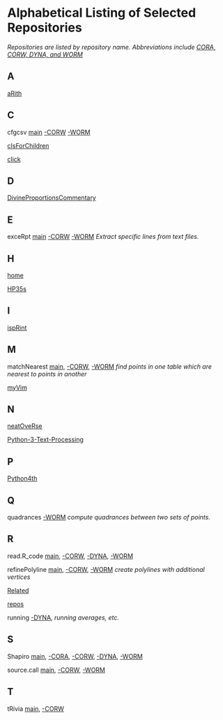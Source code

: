 Alphabetical Listing of Selected Repositories
=============================================

_Repositories are listed by repository name. Abbreviations include
[CORA, CORW, DYNA, and WORM](https://github.com/dmparrishphd/repos/blob/main/Files/CORW/0/conventions.md#storageDiscipline)_


A
-

[aRith](https://github.com/dmparrishphd/aRith)

C
-

cfgcsv
[main](https://github.com/dmparrishphd/cfgcsv-CORW)
[-CORW](https://github.com/dmparrishphd/cfgcsv-CORW)
[-WORM](https://github.com/dmparrishphd/cfgcsv-WORM)

[cIsForChildren](https://github.com/dmparrishphd/cIsForChildren)

[click](https://github.com/dmparrishphd/click)

D
-

[DivineProportionsCommentary](https://github.com/dmparrishphd/DivineProportionsCommentary)

E
-

exceRpt
[main](https://github.com/dmparrishphd/exceRpt)
[-CORW](https://github.com/dmparrishphd/exceRpt)
[-WORM](https://github.com/dmparrishphd/exceRpt-WORM)
_Extract specific lines from text files._

H
-

[home](https://github.com/dmparrishphd/home)

[HP35s](https://github.com/dmparrishphd/HP35s)

I
-

[ispRint](https://github.com/dmparrishphd/ispRint)

M
-

matchNearest
[main](https://github.com/dmparrishphd/matchNearest-CORW),
[-CORW](https://github.com/dmparrishphd/matchNearest-CORW),
[-WORM](https://github.com/dmparrishphd/matchNearest-WORM)
_find points in one table which are nearest to points in another_

[myVim](https://github.com/dmparrishphd/myVim)

N
-

[neatOveRse](https://github.com/dmparrishphd/neatOveRse)

[Python-3-Text-Processing](https://github.com/dmparrishphd/Python-3-Text-Processing)

P
-

[Python4th](https://github.com/dmparrishphd/Python4th)

Q
-

quadrances [-WORM](https://github.com/dmparrishphd/quadrances)
_compute quadrances between two sets of points._

R
-

read.R_code
[main](https://github.com/dmparrishphd/read.R_code),
[-CORW](https://github.com/dmparrishphd/read.R_code),
[-DYNA](https://github.com/dmparrishphd/read.R_code-DYNA),
[-WORM](https://github.com/dmparrishphd/read.R_code-WORM)

refinePolyline
[main](https://github.com/dmparrishphd/refinePolyline-CORW),
[-CORW](https://github.com/dmparrishphd/refinePolyline-CORW),
[-WORM](https://github.com/dmparrishphd/refinePolyline-WORM)
_create polylines with additional vertices_

[Related](https://github.com/dmparrishphd/Related)

[repos](https://github.com/dmparrishphd/repos)

running
[-DYNA](https://github.com/dmparrishphd/running-DYNA),
_running averages, etc._

S
-

Shapiro
[main](https://github.com/dmparrishphd/Shapiro),
[-CORA](https://github.com/dmparrishphd/Shapiro-CORA),
[-CORW](https://github.com/dmparrishphd/Shapiro-CORW),
[-DYNA](https://github.com/dmparrishphd/Shapiro-DYNA),
[-WORM](https://github.com/dmparrishphd/Shapiro)

source.call
[main](https://github.com/dmparrishphd/source.call-CORW),
[-CORW](https://github.com/dmparrishphd/source.call-CORW),
[-WORM](https://github.com/dmparrishphd/source.call-WORM)

T
-

tRivia
[main](https://github.com/dmparrishphd/tRivia),
[-CORW](https://github.com/dmparrishphd/tRivia-CORW)

